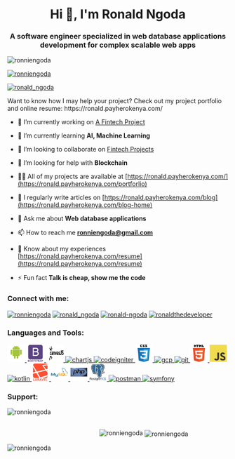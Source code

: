 <h1 align="center">Hi 👋, I'm Ronald Ngoda</h1>
<h3 align="center">A software engineer specialized in web database applications development for complex scalable web apps</h3>

<p align="left"> <img src="https://komarev.com/ghpvc/?username=ronniengoda&label=Profile%20views&color=0e75b6&style=flat&theme=tokyonight" alt="ronniengoda" /> </p>

<p align="left"> <a href="https://github.com/ryo-ma/github-profile-trophy"><img src="https://github-profile-trophy.vercel.app/?username=ronniengoda" alt="ronniengoda" /></a> </p>

<p align="left"> <a href="https://twitter.com/ronald_ngoda" target="blank"><img src="https://img.shields.io/twitter/follow/ronald_ngoda?logo=twitter&style=for-the-badge" alt="ronald_ngoda" /></a> </p>
Want to know how I may help your project? Check out my project portfolio and online resume: https://ronald.payherokenya.com/

- 🔭 I’m currently working on [A Fintech Project](https://payherokenya.com/sps)

- 🌱 I’m currently learning **AI, Machine Learning**

- 👯 I’m looking to collaborate on [Fintech Projects](https://payherokenya.com/sps)

- 🤝 I’m looking for help with **Blockchain**

- 👨‍💻 All of my projects are available at [https://ronald.payherokenya.com/](https://ronald.payherokenya.com/portforlio)

- 📝 I regularly write articles on [https://ronald.payherokenya.com/blog](https://ronald.payherokenya.com/blog-home)

- 💬 Ask me about **Web database applications**

- 📫 How to reach me **ronniengoda@gmail.com**

- 📄 Know about my experiences [https://ronald.payherokenya.com/resume](https://ronald.payherokenya.com/resume)

- ⚡ Fun fact **Talk is cheap, show me the code**


<h3 align="left">Connect with me:</h3>
<p align="left">
<a href="https://dev.to/ronniengoda" target="blank"><img align="center" src="https://cdn.jsdelivr.net/npm/simple-icons@3.0.1/icons/dev-dot-to.svg" alt="ronniengoda" height="30" width="40" /></a>
<a href="https://twitter.com/ronald_ngoda" target="blank"><img align="center" src="https://raw.githubusercontent.com/rahuldkjain/github-profile-readme-generator/master/src/images/icons/Social/twitter.svg" alt="ronald_ngoda" height="30" width="40" /></a>
<a href="https://linkedin.com/in/ronald-ngoda" target="blank"><img align="center" src="https://raw.githubusercontent.com/rahuldkjain/github-profile-readme-generator/master/src/images/icons/Social/linked-in-alt.svg" alt="ronald-ngoda" height="30" width="40" /></a>
<a href="https://fb.com/ronaldthedeveloper" target="blank"><img align="center" src="https://raw.githubusercontent.com/rahuldkjain/github-profile-readme-generator/master/src/images/icons/Social/facebook.svg" alt="ronaldthedeveloper" height="30" width="40" /></a>
</p>

<h3 align="left">Languages and Tools:</h3>
<p align="left"> <a href="https://developer.android.com" target="_blank"> <img src="https://raw.githubusercontent.com/devicons/devicon/master/icons/android/android-original-wordmark.svg" alt="android" width="40" height="40"/> </a> <a href="https://getbootstrap.com" target="_blank"> <img src="https://raw.githubusercontent.com/devicons/devicon/master/icons/bootstrap/bootstrap-plain-wordmark.svg" alt="bootstrap" width="40" height="40"/> </a> <a href="https://canvasjs.com" target="_blank"> <img src="https://raw.githubusercontent.com/Hardik0307/Hardik0307/master/assets/canvasjs-charts.svg" alt="canvasjs" width="40" height="40"/> </a> <a href="https://www.chartjs.org" target="_blank"> <img src="https://www.chartjs.org/media/logo-title.svg" alt="chartjs" width="40" height="40"/> </a> <a href="https://codeigniter.com" target="_blank"> <img src="https://cdn.worldvectorlogo.com/logos/codeigniter.svg" alt="codeigniter" width="40" height="40"/> </a> <a href="https://www.w3schools.com/css/" target="_blank"> <img src="https://raw.githubusercontent.com/devicons/devicon/master/icons/css3/css3-original-wordmark.svg" alt="css3" width="40" height="40"/> </a> <a href="https://cloud.google.com" target="_blank"> <img src="https://www.vectorlogo.zone/logos/google_cloud/google_cloud-icon.svg" alt="gcp" width="40" height="40"/> </a> <a href="https://git-scm.com/" target="_blank"> <img src="https://www.vectorlogo.zone/logos/git-scm/git-scm-icon.svg" alt="git" width="40" height="40"/> </a> <a href="https://www.w3.org/html/" target="_blank"> <img src="https://raw.githubusercontent.com/devicons/devicon/master/icons/html5/html5-original-wordmark.svg" alt="html5" width="40" height="40"/> </a> <a href="https://developer.mozilla.org/en-US/docs/Web/JavaScript" target="_blank"> <img src="https://raw.githubusercontent.com/devicons/devicon/master/icons/javascript/javascript-original.svg" alt="javascript" width="40" height="40"/> </a> <a href="https://kotlinlang.org" target="_blank"> <img src="https://www.vectorlogo.zone/logos/kotlinlang/kotlinlang-icon.svg" alt="kotlin" width="40" height="40"/> </a> <a href="https://laravel.com/" target="_blank"> <img src="https://raw.githubusercontent.com/devicons/devicon/master/icons/laravel/laravel-plain-wordmark.svg" alt="laravel" width="40" height="40"/> </a> <a href="https://www.mysql.com/" target="_blank"> <img src="https://raw.githubusercontent.com/devicons/devicon/master/icons/mysql/mysql-original-wordmark.svg" alt="mysql" width="40" height="40"/> </a> <a href="https://www.php.net" target="_blank"> <img src="https://raw.githubusercontent.com/devicons/devicon/master/icons/php/php-original.svg" alt="php" width="40" height="40"/> </a> <a href="https://www.postgresql.org" target="_blank"> <img src="https://raw.githubusercontent.com/devicons/devicon/master/icons/postgresql/postgresql-original-wordmark.svg" alt="postgresql" width="40" height="40"/> </a> <a href="https://postman.com" target="_blank"> <img src="https://www.vectorlogo.zone/logos/getpostman/getpostman-icon.svg" alt="postman" width="40" height="40"/> </a> <a href="https://symfony.com" target="_blank"> <img src="https://symfony.com/logos/symfony_black_03.svg" alt="symfony" width="40" height="40"/> </a> </p>

<h3 align="left">Support:</h3>
<p><a href="https://www.buymeacoffee.com/ronniengoda"> <img align="left" src="https://cdn.buymeacoffee.com/buttons/v2/default-yellow.png" height="50" width="210" alt="ronniengoda" /></a></p><br><br>

<p><img align="left" src="https://github-readme-stats.vercel.app/api/top-langs?username=ronniengoda&show_icons=true&theme=tokyonight&locale=en&layout=compact" alt="ronniengoda" /></p>

<p>&nbsp;<img align="center" src="https://github-readme-stats.vercel.app/api?username=ronniengoda&show_icons=true&theme=tokyonight&locale=en" alt="ronniengoda" /></p>

<p><img align="center" src="https://github-readme-streak-stats.herokuapp.com/?user=ronniengoda&theme=tokyonight" alt="ronniengoda" /></p>

